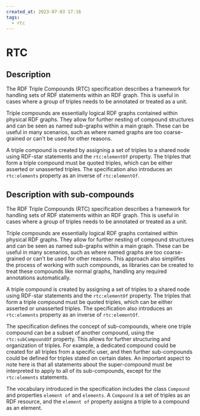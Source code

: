 ```yaml
---
created_at: 2023-07-03 17:16
tags:
  - rtc
---
```

# RTC

## Description

The RDF Triple Compounds (RTC) specification describes a framework for handling sets of RDF statements within an RDF graph. This is useful in cases where a group of triples needs to be annotated or treated as a unit.

Triple compounds are essentially logical RDF graphs contained within physical RDF graphs. They allow for further nesting of compound structures and can be seen as named sub-graphs within a main graph. These can be useful in many scenarios, such as where named graphs are too coarse-grained or can't be used for other reasons. 

A triple compound is created by assigning a set of triples to a shared node using RDF-star statements and the `rtc:elementOf` property. The triples that form a triple compound must be quoted triples, which can be either asserted or unasserted triples. The specification also introduces an `rtc:elements` property as an inverse of `rtc:elementOf`.

## Description with sub-compounds

The RDF Triple Compounds (RTC) specification describes a framework for handling sets of RDF statements within an RDF graph. This is useful in cases where a group of triples needs to be annotated or treated as a unit.

Triple compounds are essentially logical RDF graphs contained within physical RDF graphs. They allow for further nesting of compound structures and can be seen as named sub-graphs within a main graph. These can be useful in many scenarios, such as where named graphs are too coarse-grained or can't be used for other reasons. This approach also simplifies the process of working with such compounds, as libraries can be created to treat these compounds like normal graphs, handling any required annotations automatically.

A triple compound is created by assigning a set of triples to a shared node using RDF-star statements and the `rtc:elementOf` property. The triples that form a triple compound must be quoted triples, which can be either asserted or unasserted triples. The specification also introduces an `rtc:elements` property as an inverse of `rtc:elementOf`.

The specification defines the concept of sub-compounds, where one triple compound can be a subset of another compound, using the `rtc:subCompoundOf` property. This allows for further structuring and organization of triples. For example, a dedicated compound could be created for all triples from a specific user, and then further sub-compounds could be defined for triples stated on certain dates. An important aspect to note here is that all statements about the super-compound must be interpreted to apply to all of its sub-compounds, except for the `rtc:elements` statements.

The vocabulary introduced in the specification includes the class `Compound` and properties `element of` and `elements`. A `Compound` is a set of triples as an RDF resource, and the `element of` property assigns a triple to a compound as an element.


